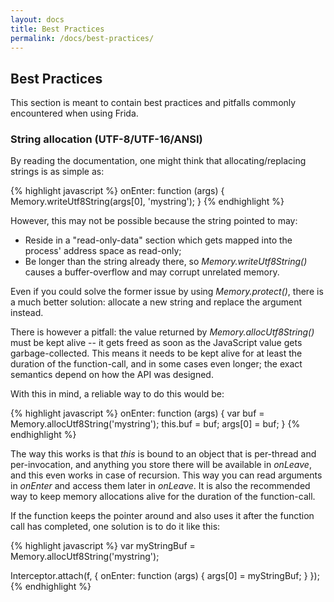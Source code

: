 ```yaml
---
layout: docs
title: Best Practices
permalink: /docs/best-practices/
---
```


## Best Practices

This section is meant to contain best practices and pitfalls commonly
encountered when using Frida.

### String allocation (UTF-8/UTF-16/ANSI)

By reading the documentation, one might think that allocating/replacing strings
is as simple as:

{% highlight javascript %}
onEnter: function (args) {
  Memory.writeUtf8String(args[0], 'mystring');
}
{% endhighlight %}

However, this may not be possible because the string pointed to may:

- Reside in a "read-only-data" section which gets mapped into the process'
  address space as read-only;
- Be longer than the string already there, so *Memory.writeUtf8String()* causes
  a buffer-overflow and may corrupt unrelated memory.

Even if you could solve the former issue by using *Memory.protect()*, there is
a much better solution: allocate a new string and replace the argument instead.

There is however a pitfall: the value returned by *Memory.allocUtf8String()*
must be kept alive -- it gets freed as soon as the JavaScript value gets
garbage-collected. This means it needs to be kept alive for at least the
duration of the function-call, and in some cases even longer; the exact
semantics depend on how the API was designed.

With this in mind, a reliable way to do this would be:

{% highlight javascript %}
onEnter: function (args) {
  var buf = Memory.allocUtf8String('mystring');
  this.buf = buf;
  args[0] = buf;
}
{% endhighlight %}

The way this works is that *this* is bound to an object that is per-thread and
per-invocation, and anything you store there will be available in *onLeave*, and
this even works in case of recursion. This way you can read arguments in
*onEnter* and access them later in *onLeave*. It is also the recommended way to
keep memory allocations alive for the duration of the function-call.

If the function keeps the pointer around and also uses it after the function
call has completed, one solution is to do it like this:

{% highlight javascript %}
var myStringBuf = Memory.allocUtf8String('mystring');

Interceptor.attach(f, {
  onEnter: function (args) {
    args[0] = myStringBuf;
  }
});
{% endhighlight %}
